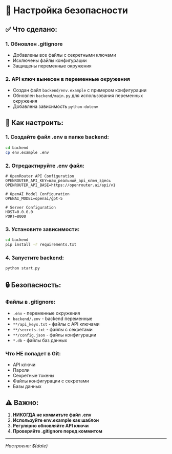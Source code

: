 # 🔐 Настройка безопасности

## ✅ Что сделано:

### 1. **Обновлен .gitignore**
- Добавлены все файлы с секретными ключами
- Исключены файлы конфигурации
- Защищены переменные окружения

### 2. **API ключ вынесен в переменные окружения**
- Создан файл `backend/env.example` с примером конфигурации
- Обновлен `backend/main.py` для использования переменных окружения
- Добавлена зависимость `python-dotenv`

## 🚀 Как настроить:

### 1. **Создайте файл .env в папке backend:**
```bash
cd backend
cp env.example .env
```

### 2. **Отредактируйте .env файл:**
```env
# OpenRouter API Configuration
OPENROUTER_API_KEY=ваш_реальный_api_ключ_здесь
OPENROUTER_API_BASE=https://openrouter.ai/api/v1

# OpenAI Model Configuration
OPENAI_MODEL=openai/gpt-5

# Server Configuration
HOST=0.0.0.0
PORT=8000
```

### 3. **Установите зависимости:**
```bash
cd backend
pip install -r requirements.txt
```

### 4. **Запустите backend:**
```bash
python start.py
```

## 🔒 Безопасность:

### **Файлы в .gitignore:**
- `.env` - переменные окружения
- `backend/.env` - backend переменные
- `**/api_keys.txt` - файлы с API ключами
- `**/secrets.txt` - файлы с секретами
- `**/config.json` - файлы конфигурации
- `*.db` - файлы баз данных

### **Что НЕ попадет в Git:**
- API ключи
- Пароли
- Секретные токены
- Файлы конфигурации с секретами
- Базы данных

## ⚠️ Важно:

1. **НИКОГДА не коммитьте файл .env**
2. **Используйте env.example как шаблон**
3. **Регулярно обновляйте API ключи**
4. **Проверяйте .gitignore перед коммитом**

---
*Настроено: $(date)*
